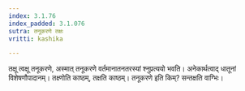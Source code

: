 ```yaml
---
index: 3.1.76
index_padded: 3.1.076
sutra: तनूकरणे तक्षः
vritti: kashika

---
```

तक्षू त्वक्षू तनूकरणे, अस्मात् तनूकरणे वर्तमानातनतरस्यां श्नुप्रत्ययो भवति। अनेकार्थत्वाद् धातूनां विशेषणौपादानम्। तक्ष्णोति काष्ठम्, तक्षति काष्ठम्। तनूकरणे इति किम्? सन्तक्षति वाग्भिः।